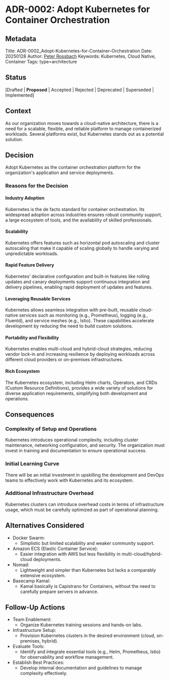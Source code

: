 # ADR-0002: Adopt Kubernetes for Container Orchestration

## Metadata

Title:  ADR-0002_Adopt-Kubernetes-for-Container-Orchestration
Date:   20250128
Author: [Peter Rossbach](mailto://peter.rossbach@bee42.com)
Keywords: Kubernetes, Cloud Native, Container
Tags: type=architecture

## Status

[Drafted | __Proposed__ | Accepted | Rejected | Deprecated | Superseded | Implemented]

## Context

As our organization moves towards a cloud-native architecture, there is a need for a scalable, flexible, and reliable platform to manage containerized workloads. Several platforms exist, but Kubernetes stands out as a potential solution.

## Decision

Adopt Kubernetes as the container orchestration platform for the organization's application and service deployments.

### Reasons for the Decision

#### Industry Adoption

Kubernetes is the de facto standard for container orchestration. Its widespread adoption across industries ensures robust community support, a large ecosystem of tools, and the availability of skilled professionals.

#### Scalability

Kubernetes offers features such as horizontal pod autoscaling and cluster autoscaling that make it capable of scaling globally to handle varying and unpredictable workloads.

#### Rapid Feature Delivery

Kubernetes’ declarative configuration and built-in features like rolling updates and canary deployments support continuous integration and delivery pipelines, enabling rapid deployment of updates and features.

#### Leveraging Reusable Services

Kubernetes allows seamless integration with pre-built, reusable cloud-native services such as monitoring (e.g., Prometheus), logging (e.g., Fluentd), and service meshes (e.g., Istio). These capabilities accelerate development by reducing the need to build custom solutions.

#### Portability and Flexibility

Kubernetes enables multi-cloud and hybrid-cloud strategies, reducing vendor lock-in and increasing resilience by deploying workloads across different cloud providers or on-premises infrastructures.

#### Rich Ecosystem

The Kubernetes ecosystem, including Helm charts, Operators, and CRDs (Custom Resource Definitions), provides a wide variety of solutions for diverse application requirements, simplifying both development and operations.

## Consequences

### Complexity of Setup and Operations

Kubernetes introduces operational complexity, including cluster maintenance, networking configuration, and security. The organization must invest in training and documentation to ensure operational success.

### Initial Learning Curve

There will be an initial investment in upskilling the development and DevOps teams to effectively work with Kubernetes and its ecosystem.

### Additional Infrastructure Overhead

Kubernetes clusters can introduce overhead costs in terms of infrastructure usage, which must be carefully optimized as part of operational planning.

## Alternatives Considered

* Docker Swarm:
  * Simplistic but limited scalability and weaker community support.
* Amazon ECS (Elastic Container Service):
  * Easier integration with AWS but less flexibility in multi-cloud/hybrid-cloud deployments.
* Nomad:
  * Lightweight and simpler than Kubernetes but lacks a comparably extensive ecosystem.
* Basecamp Kamal:
  * Kamal basically is Capistrano for Containers, without the  need to carefully prepare servers in advance.

## Follow-Up Actions

* Team Enablement:
  * Organize Kubernetes training sessions and hands-on labs.
* Infrastructure Setup:
  * Provision Kubernetes clusters in the desired environment (cloud, on-premises, hybrid).
* Evaluate Tools:
  * Identify and integrate essential tools (e.g., Helm, Prometheus, Istio) for observability and workflow management.
* Establish Best Practices:
  * Develop internal documentation and guidelines to manage complexity effectively.